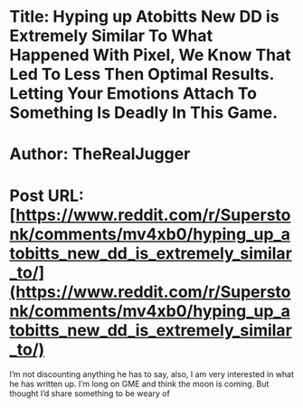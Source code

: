 # Title: Hyping up Atobitts New DD is Extremely Similar To What Happened With Pixel, We Know That Led To Less Then Optimal Results. Letting Your Emotions Attach To Something Is Deadly In This Game.
# Author: TheRealJugger
# Post URL: [https://www.reddit.com/r/Superstonk/comments/mv4xb0/hyping_up_atobitts_new_dd_is_extremely_similar_to/](https://www.reddit.com/r/Superstonk/comments/mv4xb0/hyping_up_atobitts_new_dd_is_extremely_similar_to/)


I’m not discounting anything he has to say, also, I am very interested in what he has written up. I’m long on GME and think the moon is coming. But thought I’d share something to be weary of